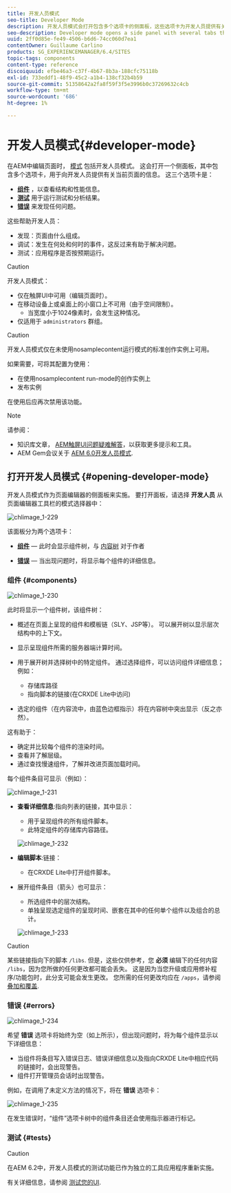 ```yaml
---
title: 开发人员模式
seo-title: Developer Mode
description: 开发人员模式会打开包含多个选项卡的侧面板，这些选项卡为开发人员提供有关当前页面的信息
seo-description: Developer mode opens a side panel with several tabs that provide a developer with infomation about the current page
uuid: 2ff0d85e-fe49-4506-b6d6-74cc060d7ea1
contentOwner: Guillaume Carlino
products: SG_EXPERIENCEMANAGER/6.4/SITES
topic-tags: components
content-type: reference
discoiquuid: efbe46a3-c37f-4b67-8b3a-188cfc75118b
exl-id: 733eddf1-48f9-45c2-a1b4-138cf32b4b59
source-git-commit: 51358642a2fa8f59f3f5e3996b0c37269632c4cb
workflow-type: tm+mt
source-wordcount: '686'
ht-degree: 1%

---
```


# 开发人员模式{#developer-mode}

在AEM中编辑页面时， [模式](/help/sites-authoring/author-environment-tools.md#page-modes) 包括开发人员模式。 这会打开一个侧面板，其中包含多个选项卡，用于向开发人员提供有关当前页面的信息。 这三个选项卡是：

* **[组件](#components)** ，以查看结构和性能信息。
* **[测试](#tests)** 用于运行测试和分析结果。
* **[错误](#errors)** 来发现任何问题。

这些帮助开发人员：

* 发现：页面由什么组成。
* 调试：发生在何处和何时的事件，这反过来有助于解决问题。
* 测试：应用程序是否按预期运行。

>[!CAUTION]
>
>开发人员模式：
>
>* 仅在触屏UI中可用（编辑页面时）。
>* 在移动设备上或桌面上的小窗口上不可用（由于空间限制）。
   >   * 当宽度小于1024像素时，会发生这种情况。
>* 仅适用于 `administrators` 群组。


>[!CAUTION]
>
>开发人员模式仅在未使用nosamplecontent运行模式的标准创作实例上可用。
>
>如果需要，可将其配置为使用：
>
>* 在使用nosamplecontent run-mode的创作实例上
>* 发布实例
>
>在使用后应再次禁用该功能。

>[!NOTE]
>
>请参阅：
>
>* 知识库文章， [AEM触屏UI问题疑难解答](https://helpx.adobe.com/experience-manager/kb/troubleshooting-aem-touchui-issues.html)，以获取更多提示和工具。
>* AEM Gem会议关于 [AEM 6.0开发人员模式](https://experienceleague.adobe.com/docs/experience-manager-gems-events/gems/gems2014/aem-developer-mode.html).


## 打开开发人员模式 {#opening-developer-mode}

开发人员模式作为页面编辑器的侧面板来实施。 要打开面板，请选择 **开发人员** 从页面编辑器工具栏的模式选择器中：

![chlimage_1-229](assets/chlimage_1-229.png)

该面板分为两个选项卡：

* **[组件](/help/sites-developing/developer-mode.md#components)**  — 此时会显示组件树，与 [内容树](/help/sites-authoring/author-environment-tools.md#content-tree) 对于作者

* **[错误](/help/sites-developing/developer-mode.md#errors)**  — 当出现问题时，将显示每个组件的详细信息。

### 组件 {#components}

![chlimage_1-230](assets/chlimage_1-230.png)

此时将显示一个组件树，该组件树：

* 概述在页面上呈现的组件和模板链（SLY、JSP等）。 可以展开树以显示层次结构中的上下文。
* 显示呈现组件所需的服务器端计算时间。
* 用于展开树并选择树中的特定组件。 通过选择组件，可以访问组件详细信息；例如：

   * 存储库路径
   * 指向脚本的链接(在CRXDE Lite中访问)

* 选定的组件（在内容流中，由蓝色边框指示）将在内容树中突出显示（反之亦然）。

这有助于：

* 确定并比较每个组件的渲染时间。
* 查看并了解层级。
* 通过查找慢速组件，了解并改进页面加载时间。

每个组件条目可显示（例如）：

![chlimage_1-231](assets/chlimage_1-231.png)

* **查看详细信息**:指向列表的链接，其中显示：

   * 用于呈现组件的所有组件脚本。
   * 此特定组件的存储库内容路径。

   ![chlimage_1-232](assets/chlimage_1-232.png)

* **编辑脚本**:链接：

   * 在CRXDE Lite中打开组件脚本。

* 展开组件条目（箭头）也可显示：

   * 所选组件中的层次结构。
   * 单独呈现选定组件的呈现时间、嵌套在其中的任何单个组件以及组合的总计。

   ![chlimage_1-233](assets/chlimage_1-233.png)

>[!CAUTION]
>
>某些链接指向下的脚本 `/libs`. 但是，这些仅供参考，您 **必须** 编辑下的任何内容 `/libs`，因为您所做的任何更改都可能会丢失。 这是因为当您升级或应用修补程序/功能包时，此分支可能会发生更改。 您所需的任何更改均应在 `/apps`，请参阅 [叠加和覆盖](/help/sites-developing/overlays.md).

### 错误 {#errors}

![chlimage_1-234](assets/chlimage_1-234.png)

希望 **错误** 选项卡将始终为空（如上所示），但出现问题时，将为每个组件显示以下详细信息：

* 当组件将条目写入错误日志、错误详细信息以及指向CRXDE Lite中相应代码的链接时，会出现警告。
* 组件打开管理员会话时出现警告。

例如，在调用了未定义方法的情况下，将在 **错误** 选项卡：

![chlimage_1-235](assets/chlimage_1-235.png)

在发生错误时，“组件”选项卡树中的组件条目还会使用指示器进行标记。

### 测试 {#tests}

>[!CAUTION]
>
>在AEM 6.2中，开发人员模式的测试功能已作为独立的工具应用程序重新实施。
>
>有关详细信息，请参阅 [测试您的UI](/help/sites-developing/hobbes.md).
